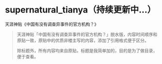 # supernatural_tianya（持续更新中...）
天涯神贴《中国有没有调查异事件的官方机构？》

>天涯神贴「中国有没有调查异事件的官方机构？」脱水版，内容时间顺序和原贴一致，原贴中的优质非楼主写的内容，添加了引用格式便于区分。
>
>除标题外，所有内容均来自原贴，标题是我简单加的，目的是为了做目录，便于查看。
